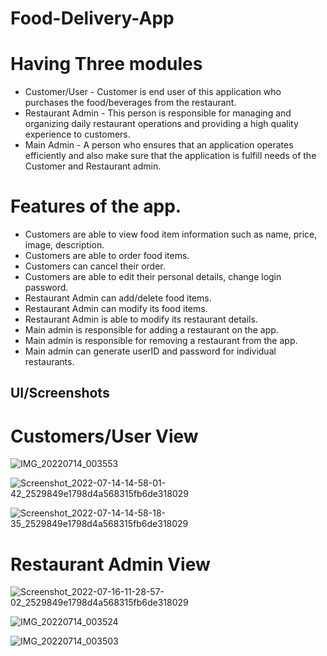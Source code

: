 # Food-Delivery-App

# Having Three modules
  * Customer/User - Customer is end user of this application who purchases the food/beverages from the restaurant.
  * Restaurant Admin - This person is responsible for managing and organizing daily restaurant operations and providing a high quality experience to customers.
  * Main Admin - A person who ensures that an application operates efficiently and also make sure that the application is fulfill needs of the Customer and Restaurant admin.

# Features of the app.
  *	Customers are able to view food item information such as name, price, image, description.
  *	Customers are able to order food items.
  *	Customers can cancel their order.
  * Customers are able to edit their personal details, change login password.
  *	Restaurant Admin can add/delete food items.
  * Restaurant Admin can modify its food items.
  *	Restaurant Admin is able to modify its restaurant details.
  * Main admin is responsible for adding a restaurant on the app.
  *	Main admin is responsible for removing a restaurant from the app.
  *	Main admin can generate userID and password for individual restaurants.
  
## UI/Screenshots
# Customers/User View

![IMG_20220714_003553](https://user-images.githubusercontent.com/60223182/200159361-a9e42ea4-d980-46a7-8668-2aefe16320d6.jpg)

![Screenshot_2022-07-14-14-58-01-42_2529849e1798d4a568315fb6de318029](https://user-images.githubusercontent.com/60223182/200159484-228241e9-7fc7-4502-86a1-c1e13b044553.jpg)

![Screenshot_2022-07-14-14-58-18-35_2529849e1798d4a568315fb6de318029](https://user-images.githubusercontent.com/60223182/200159494-33bd0022-4adb-42ad-a7bf-1de220116ee1.jpg)

# Restaurant Admin View

![Screenshot_2022-07-16-11-28-57-02_2529849e1798d4a568315fb6de318029](https://user-images.githubusercontent.com/60223182/200159698-68fdecb1-1814-453c-89cf-ff983a662448.jpg)

![IMG_20220714_003524](https://user-images.githubusercontent.com/60223182/200159728-41ee544b-0347-4c81-a924-2f113d54cc1d.jpg)


![IMG_20220714_003503](https://user-images.githubusercontent.com/60223182/200159776-0a417418-3b84-42a8-9121-8777491476b8.jpg)
  
  
  
  
